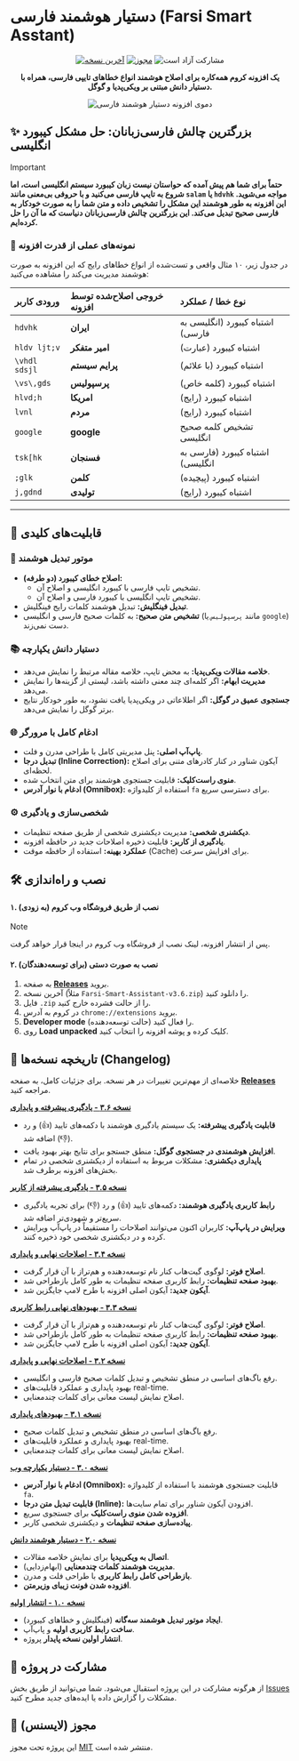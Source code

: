 # دستیار هوشمند فارسی (Farsi Smart Asstant)

<p align="center">
  <a href="https://github.com/AmirMotefaker/Farsi-Smart-Assistant/releases/latest"><img src="https://img.shields.io/github/v/release/AmirMotefaker/Farsi-Smart-Assistant" alt="آخرین نسخه"></a>
  <a href="https://github.com/AmirMotefaker/Farsi-Smart-Assistant/blob/main/LICENSE"><img src="https://img.shields.io/github/license/AmirMotefaker/Farsi-Smart-Assistant" alt="مجوز"></a>
  <img src="https://img.shields.io/badge/PRs-welcome-brightgreen.svg" alt="مشارکت آزاد است">
</p>

<p align="center">
  <strong>یک افزونه کروم همه‌کاره برای اصلاح هوشمند انواع خطاهای تایپی فارسی، همراه با دستیار دانش مبتنی بر ویکی‌پدیا و گوگل.</strong>
</p>

<p align="center">
  <img src="link/to/your/final_demo.gif" alt="دموی افزونه دستیار هوشمند فارسی">
</p>

## ✨ بزرگترین چالش فارسی‌زبانان: حل مشکل کیبورد انگلیسی

> [!IMPORTANT]
> **حتماً برای شما هم پیش آمده که حواستان نیست زبان کیبورد سیستم انگلیسی است، اما شروع به تایپ فارسی می‌کنید و با حروفی بی‌معنی مانند `salam` یا `hdvhk` مواجه می‌شوید. این افزونه به طور هوشمند این مشکل را تشخیص داده و متن شما را به صورت خودکار به فارسی صحیح تبدیل می‌کند. این بزرگترین چالش فارسی‌زبانان دنیاست که ما آن را حل کرده‌ایم.**

### 🎯 نمونه‌های عملی از قدرت افزونه

در جدول زیر، ۱۰ مثال واقعی و تست‌شده از انواع خطاهای رایج که این افزونه به صورت هوشمند مدیریت می‌کند را مشاهده می‌کنید:

| ورودی کاربر | خروجی اصلاح‌شده توسط افزونه | نوع خطا / عملکرد |
| :--- | :--- | :--- |
| `hdvhk` | **ایران** | اشتباه کیبورد (انگلیسی به فارسی) |
| `hldv ljt;v` | **امیر متفکر** | اشتباه کیبورد (عبارت) |
| `\vhdl sdsjl` | **پرایم سیستم** | اشتباه کیبورد (با علائم) |
| `\vs\,gds` | **پرسپولیس** | اشتباه کیبورد (کلمه خاص) |
| `hlvd;h` | **امریکا** | اشتباه کیبورد (رایج) |
| `lvnl` | **مردم** | اشتباه کیبورد (رایج) |
| `google` | **google** | تشخیص کلمه صحیح انگلیسی |
| `tsk[hk` | **فسنجان** | اشتباه کیبورد (فارسی به انگلیسی) |
| `;glk` | **کلمن** | اشتباه کیبورد (پیچیده) |
| `j,gdnd` | **تولیدی** | اشتباه کیبورد (رایج) |

---

## 🚀 قابلیت‌های کلیدی

### 🧠 موتور تبدیل هوشمند
- **اصلاح خطای کیبورد (دو طرفه):**
    - تشخیص تایپ فارسی با کیبورد انگلیسی و اصلاح آن.
    - تشخیص تایپ انگلیسی با کیبورد فارسی و اصلاح آن.
- **تبدیل فینگلیش:** تبدیل هوشمند کلمات رایج فینگلیش.
- **تشخیص متن صحیح:** به کلمات صحیح فارسی و انگلیسی (مانند `پرسپولیس` یا `google`) دست نمی‌زند.

### 📚 دستیار دانش یکپارچه
- **خلاصه مقالات ویکی‌پدیا:** به محض تایپ، خلاصه مقاله مرتبط را نمایش می‌دهد.
- **مدیریت ابهام:** اگر کلمه‌ای چند معنی داشته باشد، لیستی از گزینه‌ها را نمایش می‌دهد.
- **جستجوی عمیق در گوگل:** اگر اطلاعاتی در ویکی‌پدیا یافت نشود، به طور خودکار نتایج برتر گوگل را نمایش می‌دهد.

### 🌐 ادغام کامل با مرورگر
- **پاپ‌آپ اصلی:** پنل مدیریتی کامل با طراحی مدرن و فلت.
- **تبدیل درجا (Inline Correction):** آیکون شناور در کنار کادرهای متنی برای اصلاح لحظه‌ای.
- **منوی راست‌کلیک:** قابلیت جستجوی هوشمند برای متن انتخاب شده.
- **ادغام با نوار آدرس (Omnibox):** استفاده از کلیدواژه `fa` برای دسترسی سریع.

### ⚙️ شخصی‌سازی و یادگیری
- **دیکشنری شخصی:** مدیریت دیکشنری شخصی از طریق صفحه تنظیمات.
- **یادگیری از کاربر:** قابلیت ذخیره اصلاحات جدید در حافظه افزونه.
- **عملکرد بهینه:** استفاده از حافظه موقت (Cache) برای افزایش سرعت.

## 🛠️ نصب و راه‌اندازی

#### ۱. نصب از طریق فروشگاه وب کروم (به زودی)
> [!NOTE]
> پس از انتشار افزونه، لینک نصب از فروشگاه وب کروم در اینجا قرار خواهد گرفت.

#### ۲. نصب به صورت دستی (برای توسعه‌دهندگان)
1.  به صفحه **[Releases](https://github.com/AmirMotefaker/Farsi-Smart-Assistant/releases)** بروید.
2.  آخرین نسخه (مثلاً `Farsi-Smart-Assistant-v3.6.zip`) را دانلود کنید.
3.  فایل `.zip` را از حالت فشرده خارج کنید.
4.  در کروم به آدرس `chrome://extensions` بروید.
5.  **Developer mode** (حالت توسعه‌دهنده) را فعال کنید.
6.  روی **Load unpacked** کلیک کرده و پوشه افزونه را انتخاب کنید.

## 🔄 تاریخچه نسخه‌ها (Changelog)

خلاصه‌ای از مهم‌ترین تغییرات در هر نسخه. برای جزئیات کامل، به صفحه **[Releases](https://github.com/AmirMotefaker/Farsi-Smart-Assistant/releases)** مراجعه کنید.

**[نسخه ۳.۶ - یادگیری پیشرفته و پایداری](https://github.com/AmirMotefaker/Farsi-Smart-Assistant/releases/tag/v3.6)**
* **قابلیت یادگیری پیشرفته:** یک سیستم یادگیری هوشمند با دکمه‌های تایید (👍) و رد (👎) اضافه شد.
* **افزایش هوشمندی در جستجوی گوگل:** منطق جستجو برای نتایج بهتر بهبود یافت.
* **پایداری دیکشنری:** مشکلات مربوط به استفاده از دیکشنری شخصی در تمام بخش‌های افزونه برطرف شد.

**[نسخه ۳.۵ - یادگیری پیشرفته از کاربر](https://github.com/AmirMotefaker/Farsi-Smart-Assistant/releases/tag/v3.5)**
* **رابط کاربری یادگیری هوشمند:** دکمه‌های تایید (👍) و رد (👎) برای تجربه یادگیری سریع‌تر و شهودی‌تر اضافه شد.
* **ویرایش در پاپ‌آپ:** کاربران اکنون می‌توانند اصلاحات را مستقیماً در پاپ‌آپ ویرایش کرده و در دیکشنری شخصی خود ذخیره کنند.

**[نسخه ۳.۴ - اصلاحات نهایی و پایداری](https://github.com/AmirMotefaker/Farsi-Smart-Assistant/releases/tag/v3.4)**
* **اصلاح فوتر:** لوگوی گیت‌هاب کنار نام توسعه‌دهنده و هم‌تراز با آن قرار گرفت.
* **بهبود صفحه تنظیمات:** رابط کاربری صفحه تنظیمات به طور کامل بازطراحی شد.
* **آیکون جدید:** آیکون اصلی افزونه با طرح لامپ جایگزین شد.

**[نسخه ۳.۳ - بهبودهای نهایی رابط کاربری](https://github.com/AmirMotefaker/Farsi-Smart-Assistant/releases/tag/v3.3)**
* **اصلاح فوتر:** لوگوی گیت‌هاب کنار نام توسعه‌دهنده و هم‌تراز با آن قرار گرفت.
* **بهبود صفحه تنظیمات:** رابط کاربری صفحه تنظیمات به طور کامل بازطراحی شد.
* **آیکون جدید:** آیکون اصلی افزونه با طرح لامپ جایگزین شد.

**[نسخه ۳.۲ - اصلاحات نهایی و پایداری](https://github.com/AmirMotefaker/Farsi-Smart-Assistant/releases/tag/v3.2)**
* رفع باگ‌های اساسی در منطق تشخیص و تبدیل کلمات صحیح فارسی و انگلیسی.
* بهبود پایداری و عملکرد قابلیت‌های real-time.
* اصلاح نمایش لیست معانی برای کلمات چندمعنایی.

**[نسخه ۳.۱ - بهبودهای پایداری](https://github.com/AmirMotefaker/Farsi-Smart-Assistant/releases/tag/v3.1)**
* رفع باگ‌های اساسی در منطق تشخیص و تبدیل کلمات صحیح.
* بهبود پایداری و عملکرد قابلیت‌های real-time.
* اصلاح نمایش لیست معانی برای کلمات چندمعنایی.

**[نسخه ۳.۰ - دستیار یکپارچه وب](https://github.com/AmirMotefaker/Farsi-Smart-Assistant/releases/tag/v3.0)**
* **ادغام با نوار آدرس (Omnibox):** قابلیت جستجوی هوشمند با استفاده از کلیدواژه `fa`.
* **قابلیت تبدیل متن درجا (Inline):** افزودن آیکون شناور برای تمام سایت‌ها.
* **افزوده شدن منوی راست‌کلیک** برای جستجوی سریع.
* **پیاده‌سازی صفحه تنظیمات** و دیکشنری شخصی کاربر.

**[نسخه ۲.۰ - دستیار هوشمند دانش](https://github.com/AmirMotefaker/Farsi-Smart-Assistant/releases/tag/v2.0)**
* **اتصال به ویکی‌پدیا** برای نمایش خلاصه مقالات.
* **مدیریت هوشمند کلمات چندمعنایی** (ابهام‌زدایی).
* **بازطراحی کامل رابط کاربری** با طراحی فلت و مدرن.
* **افزوده شدن فونت زیبای وزیرمتن**.

**[نسخه ۱.۰ - انتشار اولیه](https://github.com/AmirMotefaker/Farsi-Smart-Assistant/releases/tag/v1.0)**
* **ایجاد موتور تبدیل هوشمند سه‌گانه** (فینگلیش و خطاهای کیبورد).
* **ساخت رابط کاربری اولیه** و پاپ‌آپ.
* **انتشار اولین نسخه پایدار** پروژه.

## 🤝 مشارکت در پروژه

از هرگونه مشارکت در این پروژه استقبال می‌شود. شما می‌توانید از طریق بخش [Issues](https://github.com/AmirMotefaker/Farsi-Smart-Assistant/issues) مشکلات را گزارش داده یا ایده‌های جدید مطرح کنید.

## 📜 مجوز (لایسنس)

این پروژه تحت مجوز [MIT](https://github.com/AmirMotefaker/Farsi-Smart-Assistant/blob/main/LICENSE) منتشر شده است.
